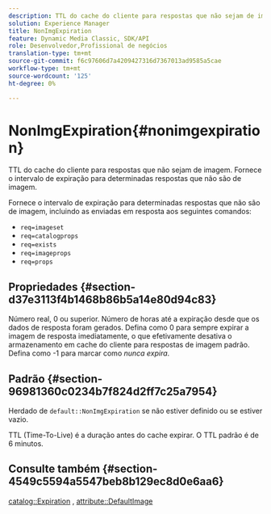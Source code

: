 ```yaml
---
description: TTL do cache do cliente para respostas que não sejam de imagem. Fornece o intervalo de expiração para determinadas respostas que não são de imagem.
solution: Experience Manager
title: NonImgExpiration
feature: Dynamic Media Classic, SDK/API
role: Desenvolvedor,Profissional de negócios
translation-type: tm+mt
source-git-commit: f6c97606d7a4209427316d7367013ad9585a5cae
workflow-type: tm+mt
source-wordcount: '125'
ht-degree: 0%

---
```



# NonImgExpiration{#nonimgexpiration}

TTL do cache do cliente para respostas que não sejam de imagem. Fornece o intervalo de expiração para determinadas respostas que não são de imagem.

Fornece o intervalo de expiração para determinadas respostas que não são de imagem, incluindo as enviadas em resposta aos seguintes comandos:

* `req=imageset`
* `req=catalogprops`
* `req=exists`
* `req=imageprops`
* `req=props`

## Propriedades {#section-d37e3113f4b1468b86b5a14e80d94c83}

Número real, 0 ou superior. Número de horas até a expiração desde que os dados de resposta foram gerados. Defina como 0 para sempre expirar a imagem de resposta imediatamente, o que efetivamente desativa o armazenamento em cache do cliente para respostas de imagem padrão. Defina como -1 para marcar como *nunca expira*.

## Padrão {#section-96981360c0234b7f824d2ff7c25a7954}

Herdado de `default::NonImgExpiration` se não estiver definido ou se estiver vazio.

TTL (Time-To-Live) é a duração antes do cache expirar. O TTL padrão é de 6 minutos.

## Consulte também {#section-4549c5594a5547beb8b129ec8d0e6aa6}

[catalog::Expiration](../../../../../is-api/image-catalog/image-serving-api-ref/c-image-catalog-reference/c-image-svg-data-reference/c-image-data-reference/r-expiration-cat.md#reference-a7afd668ecbb4d2da65d86259aa6a28a) ,  [attribute::DefaultImage](../../../../../is-api/image-catalog/image-serving-api-ref/c-image-catalog-reference/c-attributes-reference/r-is-cat-defaultimage.md#reference-8e9900e129f54ed68462a3c2fc3bc433)
